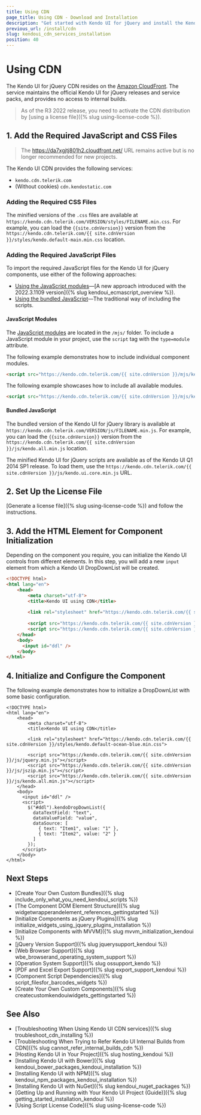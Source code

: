 ```yaml
---
title: Using CDN
page_title: Using CDN - Download and Installation 
description: "Get started with Kendo UI for jQuery and install the Kendo UI components by using the Kendo UI CDN services."
previous_url: /install/cdn
slug: kendoui_cdn_services_installation
position: 40
---
```


# Using CDN

The Kendo UI for jQuery CDN resides on the [Amazon CloudFront](https://aws.amazon.com/cloudfront/). The service maintains the official Kendo UI for jQuery releases and service packs, and provides no access to internal builds. 

> As of the R3 2022 release, you need to activate the CDN distribution by [using a license file]({% slug using-license-code %}).

## 1. Add the Required JavaScript and CSS Files

> The https://da7xgjtj801h2.cloudfront.net/ URL remains active but is no longer recommended for new projects.

The Kendo UI CDN provides the following services: 

* `kendo.cdn.telerik.com`
* (Without cookies) `cdn.kendostatic.com`

### Adding the Required CSS Files

The minified versions of the `.css` files are available at `https://kendo.cdn.telerik.com/VERSION/styles/FILENAME.min.css`. For example, you can load the `{{site.cdnVersion}}` version from the `https://kendo.cdn.telerik.com/{{ site.cdnVersion }}/styles/kendo.default-main.min.css` location.

### Adding the Required JavaScript Files

To import the required JavaScript files for the Kendo UI for jQuery components, use either of the following approaches:

 - [Using the JavaScript modules](#javascript-modules)—[A new approach introduced with the 2022.3.1109 version]({% slug kendoui_ecmascript_overview %}).
 - [Using the bundled JavaScript](#bundled-javascript)—The traditional way of including the scripts.

#### JavaScript Modules

The [JavaScript modules](https://developer.mozilla.org/en-US/docs/Web/JavaScript/Guide/Modules) are located in the `/mjs/` folder. To include a JavaScript module in your project, use the `script` tag with the `type=module` attribute.

The following example demonstrates how to include individual component modules. 

```html
<script src="https://kendo.cdn.telerik.com/{{ site.cdnVersion }}/mjs/kendo.grid.js" type="module"></script> <!-- Include the Grid module. The rest of the dependencies required by the Grid will be loaded automatically. -->
```

The following example showcases how to include all available modules.

```html
<script src="https://kendo.cdn.telerik.com/{{ site.cdnVersion }}/mjs/kendo.all.js" type="module"></script> <!-- Include all Kendo UI modules. -->
```

#### Bundled JavaScript

The bundled version of the Kendo UI for jQuery library is available at `https://kendo.cdn.telerik.com/VERSION/js/FILENAME.min.js`. For example, you can load the `{{site.cdnVersion}}` version from the `https://kendo.cdn.telerik.com/{{ site.cdnVersion }}/js/kendo.all.min.js` location.

The minified Kendo UI for jQuery scripts are available as of the Kendo UI Q1 2014 SP1 release. To load them, use the `https://kendo.cdn.telerik.com/{{ site.cdnVersion }}/js/kendo.ui.core.min.js` URL.

## 2. Set Up the License File

[Generate a license file]({% slug using-license-code %}) and follow the instructions.

## 3. Add the HTML Element for Component Initialization

Depending on the component you require, you can initialize the Kendo UI controls from different elements. In this step, you will add a new `input` element from which a Kendo UI DropDownList will be created. 


```html
<!DOCTYPE html>
<html lang="en">
    <head>
        <meta charset="utf-8">
        <title>Kendo UI using CDN</title>
        
        <link rel="stylesheet" href="https://kendo.cdn.telerik.com/{{ site.cdnVersion }}/styles/kendo.default-main.min.css">
        
        <script src="https://kendo.cdn.telerik.com/{{ site.cdnVersion }}/js/jquery.min.js"></script>
        <script src="https://kendo.cdn.telerik.com/{{ site.cdnVersion }}/js/kendo.all.min.js"></script>
    </head>
    <body>
      <input id="ddl" />	  
    </body>
</html>
```

## 4. Initialize and Configure the Component

The following example demonstrates how to initialize a DropDownList with some basic configuration.

```dojo
<!DOCTYPE html>
<html lang="en">
    <head>
        <meta charset="utf-8">
        <title>Kendo UI using CDN</title>

        <link rel="stylesheet" href="https://kendo.cdn.telerik.com/{{ site.cdnVersion }}/styles/kendo.default-ocean-blue.min.css">

        <script src="https://kendo.cdn.telerik.com/{{ site.cdnVersion }}/js/jquery.min.js"></script>
        <script src="https://kendo.cdn.telerik.com/{{ site.cdnVersion }}/js/jszip.min.js"></script>
        <script src="https://kendo.cdn.telerik.com/{{ site.cdnVersion }}/js/kendo.all.min.js"></script>
    </head>
    <body>
      <input id="ddl" />
      <script>
	    $("#ddl").kendoDropDownList({
          dataTextField: "text",
          dataValueField: "value",
          dataSource: [
            { text: "Item1", value: "1" },
            { text: "Item2", value: "2" }
          ]
        });
	  </script>	  
    </body>
</html>
```


## Next Steps

* [Create Your Own Custom Bundles]({% slug include_only_what_you_need_kendoui_scripts %})
* [The Component DOM Element Structure]({% slug widgetwrapperandelement_references_gettingstarted %})
* [Initialize Components as jQuery Plugins]({% slug initialize_widgets_using_jquery_plugins_installation %})
* [Initialize Components with MVVM]({% slug mvvm_initialization_kendoui %})
* [jQuery Version Support]({% slug jquerysupport_kendoui %})
* [Web Browser Support]({% slug wbe_browserand_operating_system_support %})
* [Operation System Support]({% slug ossupport_kendo %})
* [PDF and Excel Export Support]({% slug export_support_kendoui %})
* [Component Script Dependencies]({% slug script_filesfor_barcodes_widgets %})
* [Create Your Own Custom Components]({% slug createcustomkendouiwidgets_gettingstarted %})

## See Also

* [Troubleshooting When Using Kendo UI CDN services]({% slug troubleshoot_cdn_installing %})
* [Troubleshooting When Trying to Refer Kendo UI Internal Builds from CDN]({% slug cannot_refer_internal_builds_cdn %})
* [Hosting Kendo UI in Your Project]({% slug hosting_kendoui %})
* [Installing Kendo UI with Bower]({% slug kendoui_bower_packages_kendoui_installation %})
* [Installing Kendo UI with NPM]({% slug kendoui_npm_packages_kendoui_installation %})
* [Installing Kendo UI with NuGet]({% slug kendoui_nuget_packages %})
* [Getting Up and Running with Your Kendo UI Project (Guide)]({% slug getting_started_installation_kendoui %})
* [Using Script License Code]({% slug using-license-code %})
